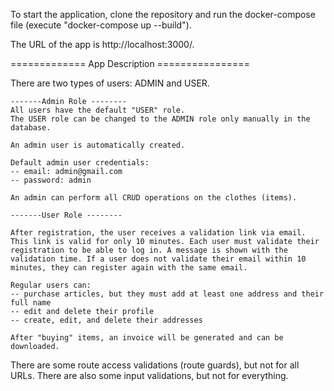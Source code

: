 To start the application, clone the repository and run the docker-compose file (execute "docker-compose up --build").

The URL of the app is http://localhost:3000/.

============= App Description ================

There are two types of users: ADMIN and USER.

    -------Admin Role --------
    All users have the default "USER" role. 
    The USER role can be changed to the ADMIN role only manually in the database.

    An admin user is automatically created.

    Default admin user credentials:
    -- email: admin@gmail.com
    -- password: admin

    An admin can perform all CRUD operations on the clothes (items).

    -------User Role --------

    After registration, the user receives a validation link via email. This link is valid for only 10 minutes. Each user must validate their registration to be able to log in. A message is shown with the validation time. If a user does not validate their email within 10 minutes, they can register again with the same email.

    Regular users can:
    -- purchase articles, but they must add at least one address and their full name
    -- edit and delete their profile
    -- create, edit, and delete their addresses

    After "buying" items, an invoice will be generated and can be downloaded.

There are some route access validations (route guards), but not for all URLs.
There are also some input validations, but not for everything.
